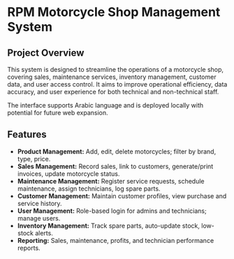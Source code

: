 # RPM Motorcycle Shop Management System

## Project Overview

This system is designed to streamline the operations of a motorcycle shop, covering sales, maintenance services, inventory management, customer data, and user access control. It aims to improve operational efficiency, data accuracy, and user experience for both technical and non-technical staff.

The interface supports Arabic language and is deployed locally with potential for future web expansion.

## Features

- **Product Management:** Add, edit, delete motorcycles; filter by brand, type, price.
- **Sales Management:** Record sales, link to customers, generate/print invoices, update motorcycle status.
- **Maintenance Management:** Register service requests, schedule maintenance, assign technicians, log spare parts.
- **Customer Management:** Maintain customer profiles, view purchase and service history.
- **User Management:** Role-based login for admins and technicians; manage users.
- **Inventory Management:** Track spare parts, auto-update stock, low-stock alerts.
- **Reporting:** Sales, maintenance, profits, and technician performance reports.
